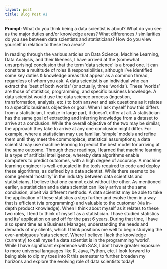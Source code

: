 ```yaml
---
layout: post
title: Blog Post #1
---
```


**Prompt**: What do you think being a data scientist is about? What do you see as the major duties and/or knowledge areas? What differences / similarities do you see between data scientists and statisticians? How do you view yourself in relation to these two areas?

In reading through the various articles on Data Science, Machine Learning, Data Analysis, and their likeness, I have arrived at the (somewhat unsurprising) conclusion that the term ‘data science’ is a broad one. It can constitute a multitude of roles & responsibilities, although I’ve identified some key duties & knowledge areas that appear as a common thread, regardless of whom you ask.
A data scientist is an individual who can extract the ‘best of both worlds’ (or actually, three ‘worlds’). These ‘worlds’ are those of statistics, programming, and specific business knowledge. A data scientist would use the data science process (ingestion, transformation, analysis, etc.) to both answer and ask questions as it relates to a specific business objective or goal. 
When I ask myself how this differs from a statistician, I realize in large part, it doesn’t differ at all. A statistician has the same goal of extracting and inferring knowledge from a dataset to arrive at a conclusion. 
While the overall objective of the two may be similar, the approach they take to arrive at any one conclusion might differ. For example, where a statistician may use familiar, ‘simple’ models and refine them until they meet the commonplace, statistical assumptions; a data scientist may use machine learning to predict the best model for arriving at the same outcome. 
Through these readings, I learned that machine learning is a type of artificial intelligence, whereby data algorithms enable computers to predict outcomes, with a high degree of accuracy. A machine learning engineer is well-educated in the tools required to code and deploy these algorithms, as defined by a data scientist. 
While there seems to be some general ‘hostility’ in the industry between data scientists and statisticians, I believe that one cannot exist without the other. As mentioned earlier, a statistician and a data scientist can likely arrive at the same conclusion, albeit via different methods. A data scientist may be able to take the application of these statistics a step further and evolve them in a way that is efficient (via programming) and valuable to the customer (via in-depth product knowledge). 
When I think about myself as it relates to these two roles, I tend to think of myself as a statistician. I have studied statistics and its’ application on and off for the past 6 years. During that time, I have also spent time as a Business Manager, understanding the needs and demands of my clients, which I think positions me well to begin studying the ever-ambiguous ‘data science’. Where I believe I lack the knowledge (currently) to call myself a data scientist is in the programming ‘world’. While I have significant experience with SAS, I don’t have greater exposure to more universal languages like R, Java, Python, etc. 
I look forward to being able to dip my toes into R this semester to further broaden my horizons and explore the evolving role of data scientists today!
